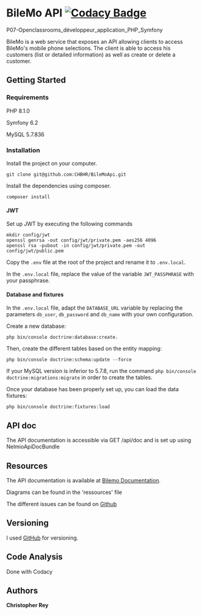 # BileMo API [![Codacy Badge](https://app.codacy.com/project/badge/Grade/f056577d245e46c1b8099e9fd998225e)](https://www.codacy.com/gh/CHBHR/BileMo/dashboard?utm_source=github.com&amp;utm_medium=referral&amp;utm_content=CHBHR/BileMo&amp;utm_campaign=Badge_Grade)
P07-Openclassrooms_développeur_application_PHP_Symfony

BileMo is a web service that exposes an API allowing clients to access BileMo's mobile phone selections. 
The client is able to access his customers (list or detailed information) as well as create or delete a customer.

## Getting Started

### Requirements

PHP 8.1.0

Symfony 6.2

MySQL 5.7.836

### Installation

Install the project on your computer.
```
git clone git@github.com:CHBHR/BileMoApi.git
```

Install the dependencies using composer.
```
composer install
``` 

#### JWT
Set up JWT by executing the following commands 
```
mkdir config/jwt 
openssl genrsa -out config/jwt/private.pem -aes256 4096
openssl rsa -pubout -in config/jwt/private.pem -out config/jwt/public.pem
```

Copy the `.env` file at the root of the project and rename it to `.env.local`.

In the `.env.local` file, replace the value of the variable `JWT_PASSPHRASE` with your passphrase.

#### Database and fixtures
In the `.env.local` file, adapt the `DATABASE_URL` variable by replacing the parameters `db_user`, `db_password` and `db_name` with your own configuration.

Create a new database: 
```
php bin/console doctrine:database:create. 
```
Then, create the different tables based on the entity mapping:
```
php bin/console doctrine:schema:update --force
```

If your MySQL version is inferior to 5.7.8, run the command `php bin/console doctrine:migrations:migrate` in order to create the tables.

Once your database has been properly set up, you can load the data fixtures:
```
php bin/console doctrine:fixtures:load
```

## API doc

The API documentation is accessible via GET /api/doc and is set up using NelmioApiDocBundle

## Resources 
The API documentation is available at [Bilemo Documentation](https://127.0.0.1:8000/api/doc). 

Diagrams can be found in the 'ressources' file

The different issues can be found on [Github](https://github.com/CHBHR/BileMo/issues?q=is%3Aissue+is%3Aclosed)

## Versioning

I used [GitHub](https://github.com/CHBHR/BileMo) for versioning. 

## Code Analysis

Done with Codacy

## Authors

**Christopher Rey** 
